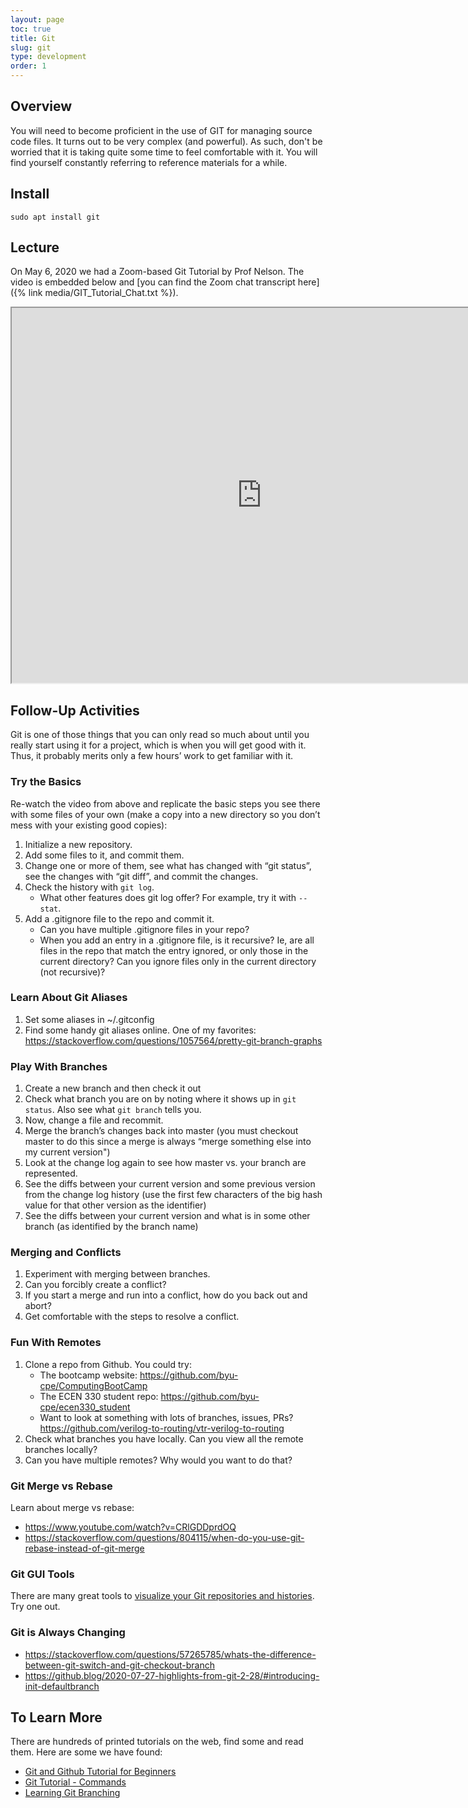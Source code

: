 ```yaml
---
layout: page
toc: true
title: Git
slug: git
type: development
order: 1
---
```


## Overview

You will need to become proficient in the use of GIT for managing source code files.  It turns out to be very complex (and powerful).  As such, don't be worried that it is taking quite some time to feel comfortable with it. You will find yourself constantly referring to reference materials for a while.

## Install
```
sudo apt install git
```

## Lecture

On May 6, 2020 we had a Zoom-based Git Tutorial by Prof Nelson.  The video is embedded below and [you can find the Zoom chat transcript here]({% link media/GIT_Tutorial_Chat.txt %}).

<iframe width="800" height="600" allow="fullscreen"
src="https://www.youtube.com/embed/sh_YkYK5p0o">
</iframe>

## Follow-Up Activities

Git is one of those things that you can only read so much about until you really start using it for a project, which is when you will get good with it.  Thus, it probably merits only a few hours’ work to get familiar with it.  

### Try the Basics
Re-watch the video from above and replicate the basic steps you see there with some files of your own (make a copy into a new directory so you don’t mess with your existing good copies):

1. Initialize a new repository.
1. Add some files to it, and commit them.
1. Change one or more of them, see what has changed with “git status”, see the changes with “git diff”, and commit the changes.
1. Check the history with `git log`.  
    * What other features does git log offer? For example, try it with `--stat`.
1. Add a .gitignore file to the repo and commit it.
    * Can you have multiple .gitignore files in your repo?
    * When you add an entry in a .gitignore file, is it recursive? Ie, are all files in the repo that match the entry ignored, or only those in the current directory?  Can you ignore files only in the current directory (not recursive)?

### Learn About Git Aliases
1. Set some aliases in ~/.gitconfig
1. Find some handy git aliases online.  One of my favorites: <https://stackoverflow.com/questions/1057564/pretty-git-branch-graphs>

### Play With Branches
1. Create a new branch and then check it out
1. Check what branch you are on by noting where it shows up in `git status`.  Also see what `git branch` tells you.
1. Now, change a file and recommit.
1. Merge the branch’s changes back into master (you must checkout master to do this since a merge is always “merge something else into my current version")
1. Look at the change log again to see how master vs. your branch are represented.
1. See the diffs between your current version and some previous version from the change log history (use the first few characters of the big hash value for that other version as the identifier)
1. See the diffs between your current version and what is in some other branch (as identified by the branch name)

### Merging and Conflicts
1. Experiment with merging between branches.
1. Can you forcibly create a conflict?  
1. If you start a merge and run into a conflict, how do you back out and abort?
1. Get comfortable with the steps to resolve a conflict.

### Fun With Remotes
1. Clone a repo from Github.  You could try:
    * The bootcamp website: <https://github.com/byu-cpe/ComputingBootCamp>
    * The ECEN 330 student repo: <https://github.com/byu-cpe/ecen330_student>
    * Want to look at something with lots of branches, issues, PRs? <https://github.com/verilog-to-routing/vtr-verilog-to-routing>
1. Check what branches you have locally.  Can you view all the remote branches locally?
1. Can you have multiple remotes?  Why would you want to do that?

### Git Merge vs Rebase

Learn about merge vs rebase:
  * <https://www.youtube.com/watch?v=CRlGDDprdOQ>
  * <https://stackoverflow.com/questions/804115/when-do-you-use-git-rebase-instead-of-git-merge>

### Git GUI Tools
There are many great tools to [visualize your Git repositories and histories](https://www.tecmint.com/best-gui-git-clients-git-repository-viewers-for-linux/). Try one out.  

### Git is Always Changing
  * <https://stackoverflow.com/questions/57265785/whats-the-difference-between-git-switch-and-git-checkout-branch>
  * <https://github.blog/2020-07-27-highlights-from-git-2-28/#introducing-init-defaultbranch>

## To Learn More
There are hundreds of printed tutorials on the web, find some and read them.  Here are some we have found:

- [Git and Github Tutorial for Beginners](https://product.hubspot.com/blog/git-and-github-tutorial-for-beginners)
- [Git Tutorial - Commands](https://www.edureka.co/blog/git-tutorial/)
- [Learning Git Branching](https://learngitbranching.js.org/?locale=en_US)

